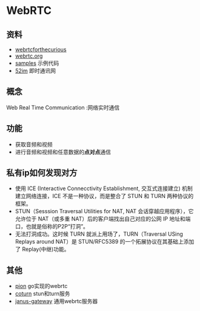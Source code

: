 # WebRTC

## 资料

- [webrtcforthecurious](https://webrtcforthecurious.com/)
- [webrtc.org](https://webrtc.org/)
- [samples](https://github.com/webrtc/samples) 示例代码
- [52im](http://www.52im.net/) 即时通讯网
  
## 概念

Web Real Time Communication :网络实时通信

## 功能

- 获取音频和视频
- 进行音频和视频和任意数据的**点对点**通信

## 私有ip如何发现对方

- 使用 ICE (Interactive Connecctivity Establishment, 交互式连接建立) 机制建立网络连接，ICE 不是一种协议，而是整合了 STUN 和 TURN 两种协议的框架。
- STUN（Sesssion Traversal Utilities for NAT, NAT 会话穿越应用程序），它允许位于 NAT（或多重 NAT）后的客户端找出自己对应的公网 IP 地址和端口，也就是俗称的P2P“打洞”。
- 无法打洞成功。这时候 TURN 就派上用场了，TURN（Traversal USing Replays around NAT）是 STUN/RFC5389 的一个拓展协议在其基础上添加了 Replay(中继)功能。

## 其他

- [pion](https://github.com/pion/pion) go实现的webrtc
- [coturn](https://github.com/coturn/coturn) stun和turn服务
- [janus-gateway](https://github.com/meetecho/janus-gateway) 通用webrtc服务器

